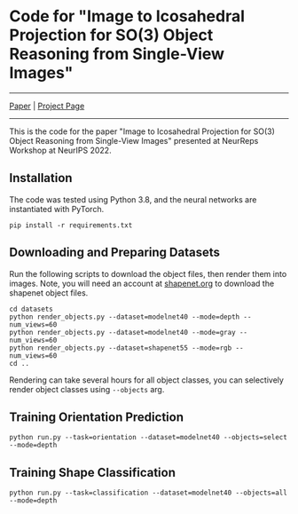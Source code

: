 # Code for "Image to Icosahedral Projection for SO(3) Object Reasoning from Single-View Images"
---------------------------------------------------------------------
[Paper](https://arxiv.org/abs/2207.08925) | [Project Page](https://dmklee.github.io/image2icosahedral/)

---------------------------------------------------------------------
This is the code for the paper "Image to Icosahedral Projection for SO(3) Object 
Reasoning from Single-View Images" presented at NeurReps Workshop at NeurIPS 2022.

## Installation
The code was tested using Python 3.8, and the neural networks are instantiated with PyTorch.
```
pip install -r requirements.txt
```

## Downloading and Preparing Datasets
Run the following scripts to download the object files, then render them into images.
Note, you will need an account at [shapenet.org](https://shapenet.org) to download the 
shapenet object files.
```
cd datasets
python render_objects.py --dataset=modelnet40 --mode=depth --num_views=60
python render_objects.py --dataset=modelnet40 --mode=gray --num_views=60
python render_objects.py --dataset=shapenet55 --mode=rgb --num_views=60
cd ..
```
Rendering can take several hours for all object classes, you can selectively render
object classes using `--objects` arg.

## Training Orientation Prediction
```
python run.py --task=orientation --dataset=modelnet40 --objects=select --mode=depth
```

## Training Shape Classification
```
python run.py --task=classification --dataset=modelnet40 --objects=all --mode=depth
```
